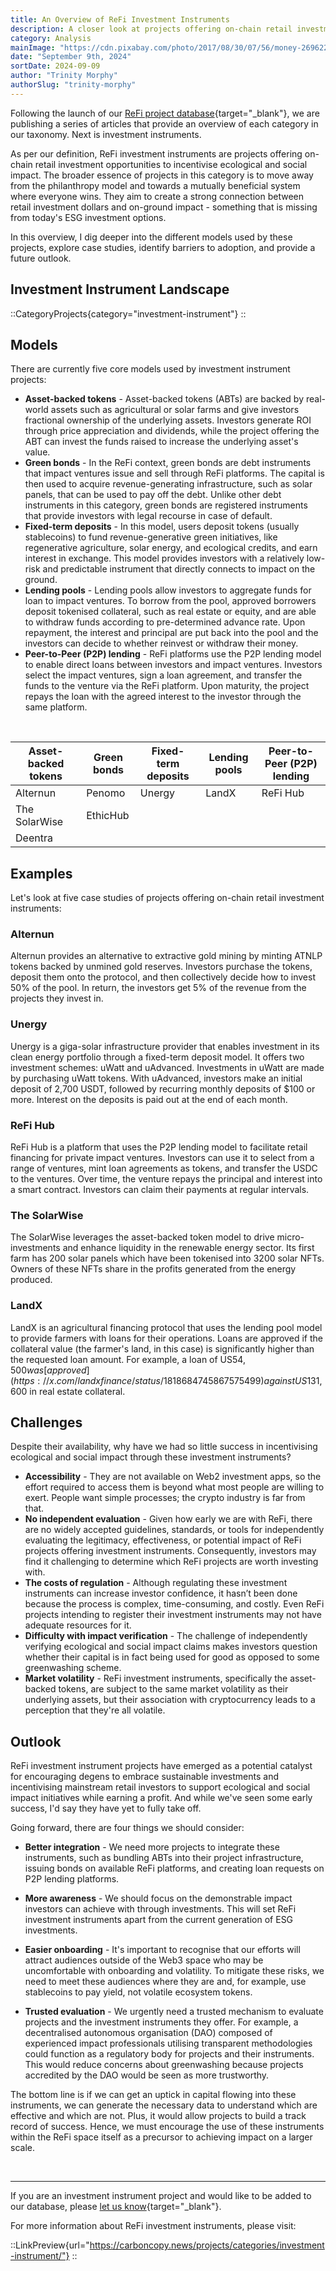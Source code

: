 ```yaml
---
title: An Overview of ReFi Investment Instruments
description: A closer look at projects offering on-chain retail investment instruments as a means to incentivise ecological and social impact.
category: Analysis
mainImage: "https://cdn.pixabay.com/photo/2017/08/30/07/56/money-2696228_1280.jpg"
date: "September 9th, 2024"
sortDate: 2024-09-09
author: "Trinity Morphy"
authorSlug: "trinity-morphy"
---
```


Following the launch of our [ReFi project database](/projects/){target="_blank"}, we are publishing a series of articles that provide an overview of each category in our taxonomy. Next is investment instruments.

As per our definition, ReFi investment instruments are projects offering on-chain retail investment opportunities to incentivise ecological and social impact. The broader essence of projects in this category is to move away from the philanthropy model and towards a mutually beneficial system where everyone wins. They aim to create a strong connection between retail investment dollars and on-ground impact - something that is missing from today's ESG investment options.

In this overview, I dig deeper into the different models used by these projects, explore case studies, identify barriers to adoption, and provide a future outlook.

## Investment Instrument Landscape

::CategoryProjects{category="investment-instrument"}
::

## Models

There are currently five core models used by investment instrument projects:

- **Asset-backed tokens** - Asset-backed tokens (ABTs) are backed by real-world assets such as agricultural or solar farms and give investors fractional ownership of the underlying assets. Investors generate ROI through price appreciation and dividends, while the project offering the ABT can invest the funds raised to increase the underlying asset's value.
- **Green bonds** - In the ReFi context, green bonds are debt instruments that impact ventures issue and sell through ReFi platforms. The capital is then used to acquire revenue-generating infrastructure, such as solar panels, that can be used to pay off the debt. Unlike other debt instruments in this category, green bonds are registered instruments that provide investors with legal recourse in case of default.
- **Fixed-term deposits** - In this model, users deposit tokens (usually stablecoins) to fund revenue-generative green initiatives, like regenerative agriculture, solar energy, and ecological credits, and earn interest in exchange. This model provides investors with a relatively low-risk and predictable instrument that directly connects to impact on the ground. 
- **Lending pools** - Lending pools allow investors to aggregate funds for loan to impact ventures. To borrow from the pool, approved borrowers deposit tokenised collateral, such as real estate or equity, and are able to withdraw funds according to pre-determined advance rate. Upon repayment, the interest and principal are put back into the pool and the investors can decide to whether reinvest or withdraw their money. 
- **Peer-to-Peer (P2P) lending** - ReFi platforms use the P2P lending model to enable direct loans between investors and impact ventures. Investors select the impact ventures, sign a loan agreement, and transfer the funds to the venture via the ReFi platform. Upon maturity, the project repays the loan with the agreed interest to the investor through the same platform.

<br>

<table class="table table-bordered border-secondary">
  <thead>
    <th>Asset-backed tokens</th>
    <th>Green bonds</th>
    <th>Fixed-term deposits</th>
    <th>Lending pools</th>
    <th>Peer-to-Peer (P2P) lending</th>
  </thead>
  <tbody>
    <tr>
      <td>Alternun</td>
      <td>Penomo</td>
      <td>Unergy</td>
      <td>LandX</td>
      <td>ReFi Hub</td>
    </tr>
    <tr>
      <td>The SolarWise</td>
      <td colspan="2" class='text-center'>EthicHub</td>
      <td></td>
      <td></td>
    </tr>
    <tr>
      <td>Deentra</td>
      <td></td>
      <td></td>
      <td></td>
      <td></td>
    </tr>
  <tbody>
</table>

## Examples

Let's look at five case studies of projects offering on-chain retail investment instruments:

### Alternun

Alternun provides an alternative to extractive gold mining by minting ATNLP tokens backed by unmined gold reserves. Investors purchase the tokens, deposit them onto the protocol, and then collectively decide how to invest 50% of the pool. In return, the investors get 5% of the revenue from the projects they invest in.

### Unergy

Unergy is a giga-solar infrastructure provider that enables investment in its clean energy portfolio through a fixed-term deposit model. It offers two investment schemes: uWatt and uAdvanced. Investments in uWatt are made by purchasing uWatt tokens. With uAdvanced, investors make an initial deposit of 2,700 USDT, followed by recurring monthly deposits of $100 or more. Interest on the deposits is paid out at the end of each month.

### ReFi Hub

ReFi Hub is a platform that uses the P2P lending model to facilitate retail financing for private impact ventures. Investors can use it to select from a range of ventures, mint loan agreements as tokens, and transfer the USDC to the ventures. Over time, the venture repays the principal and interest into a smart contract. Investors can claim their payments at regular intervals. 

### The SolarWise

The SolarWise leverages the asset-backed token model to drive micro-investments and enhance liquidity in the renewable energy sector. Its first farm has 200 solar panels which have been tokenised into 3200 solar NFTs. Owners of these NFTs share in the profits generated from the energy produced.

### LandX

LandX is an agricultural financing protocol that uses the lending pool model to provide farmers with loans for their operations. Loans are approved if the collateral value (the farmer's land, in this case) is significantly higher than the requested loan amount. For example, a loan of US$54,500 was [approved](https://x.com/landxfinance/status/1818684745867575499) against US$131,600 in real estate collateral. 

## Challenges

Despite their availability, why have we had so little success in incentivising ecological and social impact through these investment instruments?

- **Accessibility** - They are not available on Web2 investment apps, so the effort required to access them is beyond what most people are willing to exert. People want simple processes; the crypto industry is far from that. 
- **No independent evaluation** - Given how early we are with ReFi, there are no widely accepted guidelines, standards, or tools for independently evaluating the legitimacy, effectiveness, or potential impact of ReFi projects offering investment instruments. Consequently, investors may find it challenging to determine which ReFi projects are worth investing with.
- **The costs of regulation** - Although regulating these investment instruments can increase investor confidence, it hasn’t been done because the process is complex, time-consuming, and costly. Even ReFi projects intending to register their investment instruments may not have adequate resources for it.
- **Difficulty with impact verification** - The challenge of independently verifying ecological and social impact claims makes investors question whether their capital is in fact being used for good as opposed to some greenwashing scheme.
- **Market volatility** - ReFi investment instruments, specifically the asset-backed tokens, are subject to the same market volatility as their underlying assets, but their association with cryptocurrency leads to a perception that they're all volatile.

## Outlook

ReFi investment instrument projects have emerged as a potential catalyst for encouraging degens to embrace sustainable investments and incentivising mainstream retail investors to support ecological and social impact initiatives while earning a profit. And while we've seen some early success, I'd say they have yet to fully take off. 

Going forward, there are four things we should consider:

- **Better integration** - We need more projects to integrate these instruments, such as bundling ABTs into their project infrastructure, issuing bonds on available ReFi platforms, and creating loan requests on P2P lending platforms.

- **More awareness** - We should focus on the demonstrable impact investors can achieve with through investments. This will set ReFi investment instruments apart from the current generation of ESG investments.

- **Easier onboarding** - It's important to recognise that our efforts will attract audiences outside of the Web3 space who may be uncomfortable with onboarding and volatility. To mitigate these risks, we need to meet these audiences where they are and, for example, use stablecoins to pay yield, not volatile ecosystem tokens.

- **Trusted evaluation** - We urgently need a trusted mechanism to evaluate projects and the investment instruments they offer. For example, a decentralised autonomous organisation (DAO) composed of experienced impact professionals utilising transparent methodologies could function as a regulatory body for projects and their instruments. This would reduce concerns about greenwashing because projects accredited by the DAO would be seen as more trustworthy.

The bottom line is if we can get an uptick in capital flowing into these instruments, we can generate the necessary data to understand which are effective and which are not. Plus, it would allow projects to build a track record of success. Hence, we must encourage the use of these instruments within the ReFi space itself as a precursor to achieving impact on a larger scale.

<br>

---

If you are an investment instrument project and would like to be added to our database, please [let us know](/about/){target="_blank"}.

For more information about ReFi investment instruments, please visit:

::LinkPreview{url="https://carboncopy.news/projects/categories/investment-instrument/"}
::
